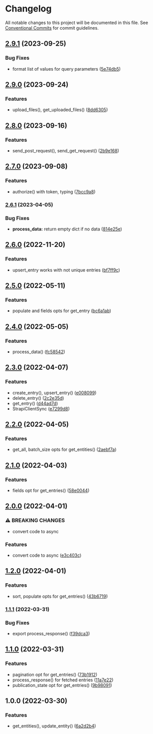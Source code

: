 # Changelog

All notable changes to this project will be documented in this file. See
[Conventional Commits](https://conventionalcommits.org) for commit guidelines.

## [2.9.1](https://github.com/Roslovets-Inc/strapi-client/compare/v2.9.0...v2.9.1) (2023-09-25)


### Bug Fixes

* format list of values for query parameters ([5e74db5](https://github.com/Roslovets-Inc/strapi-client/commit/5e74db526d240e5a1e60ef9906a90b4607613d80))

## [2.9.0](https://github.com/Roslovets-Inc/strapi-client/compare/v2.8.0...v2.9.0) (2023-09-24)


### Features

* upload_files(), get_uploaded_files() ([8dd6305](https://github.com/Roslovets-Inc/strapi-client/commit/8dd630568b6cc43b5d5932d3f43275f45f1d3802))

## [2.8.0](https://github.com/Roslovets-Inc/strapi-client/compare/v2.7.0...v2.8.0) (2023-09-16)


### Features

* send_post_request(), send_get_request() ([2b9e168](https://github.com/Roslovets-Inc/strapi-client/commit/2b9e168d1445f27a87c1cd451207b97305ea3394))

## [2.7.0](https://github.com/Roslovets-Inc/strapi-client/compare/v2.6.1...v2.7.0) (2023-09-08)


### Features

* authorize() with token, typing ([7bcc9a8](https://github.com/Roslovets-Inc/strapi-client/commit/7bcc9a8704ca525637a2d00e7070dc56447833c6))

### [2.6.1](https://github.com/Roslovets-Inc/strapi-client/compare/v2.6.0...v2.6.1) (2023-04-05)


### Bug Fixes

* **process_data:** return empty dict if no data ([814e25e](https://github.com/Roslovets-Inc/strapi-client/commit/814e25e5ce7ff82d7c50451f4502a61c8d5b2f41))

## [2.6.0](https://github.com/Roslovets-Inc/strapi-client/compare/v2.5.0...v2.6.0) (2022-11-20)


### Features

* upsert_entry works with not unique entries ([bf7ff9c](https://github.com/Roslovets-Inc/strapi-client/commit/bf7ff9ce92a2b65b65f9e477b34fe14ad3e0d926))

## [2.5.0](https://github.com/Roslovets-Inc/strapi-client/compare/v2.4.0...v2.5.0) (2022-05-11)


### Features

* populate and fields opts for get_entry ([bc6a1ab](https://github.com/Roslovets-Inc/strapi-client/commit/bc6a1abec61acf845ae23da9fc743af8b8a2f6d8))

## [2.4.0](https://github.com/Roslovets-Inc/strapi-client/compare/v2.3.0...v2.4.0) (2022-05-05)


### Features

* process_data() ([fc58542](https://github.com/Roslovets-Inc/strapi-client/commit/fc585424f3d17c12e4f3e6d6f87b3f6e87f45966))

## [2.3.0](https://github.com/Roslovets-Inc/strapi-client/compare/v2.2.0...v2.3.0) (2022-04-07)


### Features

* create_entry(), upsert_entry() ([e008099](https://github.com/Roslovets-Inc/strapi-client/commit/e008099ac51ecba504131954a868896cc23211d5))
* delete_entry() ([2c2e35d](https://github.com/Roslovets-Inc/strapi-client/commit/2c2e35d17ffe740c04513b67b521d0876fe71708))
* get_entry() ([d44ad7d](https://github.com/Roslovets-Inc/strapi-client/commit/d44ad7db8c42296c9890be9b3d965b66435c020e))
* StrapiClientSync ([e7299d8](https://github.com/Roslovets-Inc/strapi-client/commit/e7299d8f7cc09e7b82615a04c6f169a556125ab2))

## [2.2.0](https://github.com/Roslovets-Inc/strapi-client/compare/v2.1.0...v2.2.0) (2022-04-05)


### Features

* get_all, batch_size opts for get_entities() ([2aebf7a](https://github.com/Roslovets-Inc/strapi-client/commit/2aebf7ac54d0b33778aaf95ebdf6cf63f232d93b))

## [2.1.0](https://github.com/Roslovets-Inc/strapi-client/compare/v2.0.0...v2.1.0) (2022-04-03)


### Features

* fields opt for get_entries() ([58e0044](https://github.com/Roslovets-Inc/strapi-client/commit/58e0044db9f01aadd2f1bdf77e807e46f90b7bd2))

## [2.0.0](https://github.com/Roslovets-Inc/strapi-client/compare/v1.2.0...v2.0.0) (2022-04-01)


### ⚠ BREAKING CHANGES

* convert code to async

### Features

* convert code to async ([e3c403c](https://github.com/Roslovets-Inc/strapi-client/commit/e3c403c27adcc7b19f7fafbd6b8b1ca92414d69d))

## [1.2.0](https://github.com/Roslovets-Inc/strapi-client/compare/v1.1.1...v1.2.0) (2022-04-01)


### Features

* sort, populate opts for get_entries() ([43b6719](https://github.com/Roslovets-Inc/strapi-client/commit/43b67193d8aebecdd572a92a6d8370bbe353a4bb))

### [1.1.1](https://github.com/Roslovets-Inc/strapi-client/compare/v1.1.0...v1.1.1) (2022-03-31)


### Bug Fixes

* export process_response() ([f39dca3](https://github.com/Roslovets-Inc/strapi-client/commit/f39dca3db5054febd3dec3f41c16fd7dba18531b))

## [1.1.0](https://github.com/Roslovets-Inc/strapi-client/compare/v1.0.0...v1.1.0) (2022-03-31)


### Features

* pagination opt for get_entries() ([73b1912](https://github.com/Roslovets-Inc/strapi-client/commit/73b19124e063ddfcf532016a7f87f327c1aafb2b))
* process_response() for fetched entries ([11a7e22](https://github.com/Roslovets-Inc/strapi-client/commit/11a7e22e2c5e29f205a8bfbb449de3ef6904e019))
* publication_state opt for get_entries() ([9b98091](https://github.com/Roslovets-Inc/strapi-client/commit/9b9809150479293a6eae0ad96111f010edde87ff))

## 1.0.0 (2022-03-30)


### Features

* get_entities(), update_entity() ([6a2d2b4](https://github.com/Roslovets-Inc/strapi-client/commit/6a2d2b40e1768f2658ef3b298aec7d7a257bd718))

